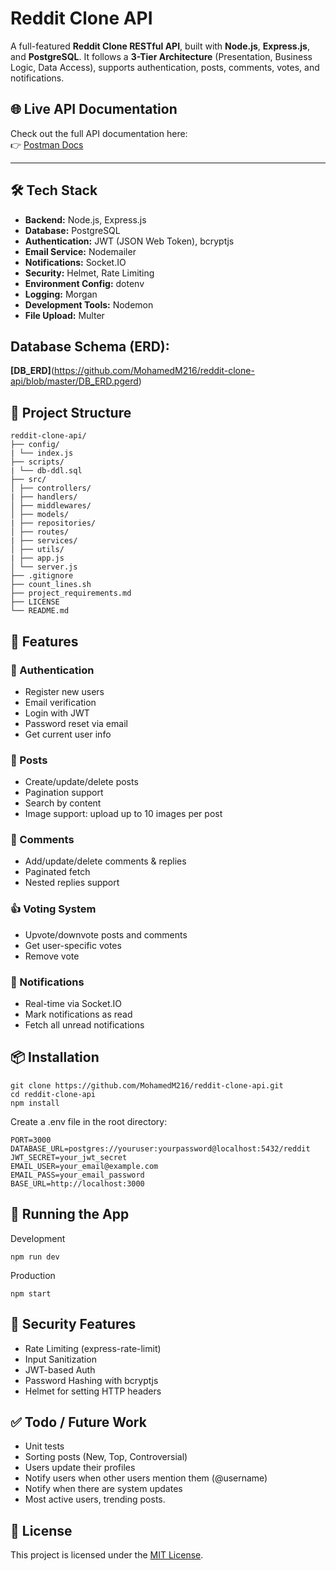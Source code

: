 # Reddit Clone API

A full-featured **Reddit Clone RESTful API**, built with **Node.js**, **Express.js**, and **PostgreSQL**. It follows a **3-Tier Architecture** (Presentation, Business Logic, Data Access), supports authentication, posts, comments, votes, and notifications.

## 🌐 Live API Documentation

Check out the full API documentation here:  
👉 [Postman Docs](https://documenter.getpostman.com/view/38510576/2sB2xECook)

---

## 🛠 Tech Stack

- **Backend:** Node.js, Express.js
- **Database:** PostgreSQL
- **Authentication:** JWT (JSON Web Token), bcryptjs
- **Email Service:** Nodemailer
- **Notifications:** Socket.IO
- **Security:** Helmet, Rate Limiting
- **Environment Config:** dotenv
- **Logging:** Morgan
- **Development Tools:** Nodemon
- **File Upload:** Multer

## Database Schema (ERD):

**[DB_ERD]**(https://github.com/MohamedM216/reddit-clone-api/blob/master/DB_ERD.pgerd)

## 📁 Project Structure

```
reddit-clone-api/
├── config/
| └── index.js
├── scripts/
| └── db-ddl.sql
├── src/
│ ├── controllers/
| ├── handlers/
│ ├── middlewares/
│ ├── models/
| ├── repositories/
│ ├── routes/
| ├── services/
│ ├── utils/
| ├── app.js
│ └── server.js
├── .gitignore
├── count_lines.sh
├── project_requirements.md
├── LICENSE
└── README.md
```

## 🚀 Features

### 🔐 Authentication
- Register new users
- Email verification
- Login with JWT
- Password reset via email
- Get current user info

### 📝 Posts
- Create/update/delete posts
- Pagination support
- Search by content
- Image support: upload up to 10 images per post

### 💬 Comments
- Add/update/delete comments & replies
- Paginated fetch
- Nested replies support

### 👍 Voting System
- Upvote/downvote posts and comments
- Get user-specific votes
- Remove vote

### 🔔 Notifications
- Real-time via Socket.IO
- Mark notifications as read
- Fetch all unread notifications


## 📦 Installation

```
git clone https://github.com/MohamedM216/reddit-clone-api.git
cd reddit-clone-api
npm install
```

Create a .env file in the root directory:

```
PORT=3000
DATABASE_URL=postgres://youruser:yourpassword@localhost:5432/reddit
JWT_SECRET=your_jwt_secret
EMAIL_USER=your_email@example.com
EMAIL_PASS=your_email_password
BASE_URL=http://localhost:3000
```

## 🏃 Running the App

Development
```
npm run dev
```

Production
```
npm start
```

## 🔐 Security Features

- Rate Limiting (express-rate-limit)
- Input Sanitization
- JWT-based Auth
- Password Hashing with bcryptjs
- Helmet for setting HTTP headers


## ✅ Todo / Future Work

- Unit tests
- Sorting posts (New, Top, Controversial)
- Users update their profiles
- Notify users when other users mention them (@username)
- Notify when there are system updates
- Most active users, trending posts.


## 📄 License

This project is licensed under the [MIT License](https://github.com/MohamedM216/reddit-clone-api/blob/master/LICENSE).